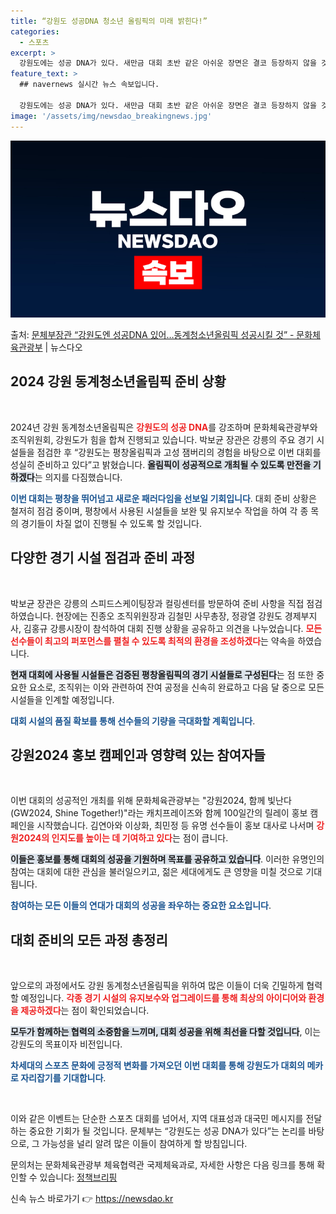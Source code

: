 ```yaml
---
title: “강원도 성공DNA 청소년 올림픽의 미래 밝힌다!”
categories:
  - 스포츠
excerpt: >
  강원도에는 성공 DNA가 있다. 새만금 대회 초반 같은 아쉬운 장면은 결코 등장하지 않을 것이다. 박보균 문…
feature_text: >
  ## navernews 실시간 뉴스 속보입니다.

  강원도에는 성공 DNA가 있다. 새만금 대회 초반 같은 아쉬운 장면은 결코 등장하지 않을 것이다. 박보균 문…
image: '/assets/img/newsdao_breakingnews.jpg'
---
```


![뉴스다오 속보](/assets/img/newsdao_breakingnews.jpg)

<p>출처: <a href="https://newsdao.kr/1790" rel="dofollow">문체부장관 “강원도엔 성공DNA 있어…동계청소년올림픽 성공시킬 것” - 문화체육관광부</a> | 뉴스다오</p>

<h2 data-ke-size="size26">2024 강원 동계청소년올림픽 준비 상황</h2>

<p data-ke-size="size16">&nbsp;</p>

2024년 강원 동계청소년올림픽은 <b><span style="color: #ee2323;">강원도의 성공 DNA</span></b>를 강조하며 문화체육관광부와 조직위원회, 강원도가 힘을 합쳐 진행되고 있습니다. 박보균 장관은 강릉의 주요 경기 시설들을 점검한 후 “강원도는 평창올림픽과 고성 잼버리의 경험을 바탕으로 이번 대회를 성실히 준비하고 있다”고 밝혔습니다. <b><span style="background-color: #21538527;">올림픽이 성공적으로 개최될 수 있도록 만전을 기하겠다</span></b>는 의지를 다짐했습니다.

<b><span style="color: #1a5490;">이번 대회는 평창을 뛰어넘고 새로운 패러다임을 선보일 기회입니다</span></b>. 대회 준비 상황은 철저히 점검 중이며, 평창에서 사용된 시설들을 보완 및 유지보수 작업을 하여 각 종 목의 경기들이 차질 없이 진행될 수 있도록 할 것입니다.

<h2 data-ke-size="size26">다양한 경기 시설 점검과 준비 과정</h2>

<p data-ke-size="size16">&nbsp;</p>

박보균 장관은 강릉의 스피드스케이팅장과 컬링센터를 방문하여 준비 사항을 직접 점검하였습니다. 현장에는 진종오 조직위원장과 김철민 사무총장, 정광열 강원도 경제부지사, 김홍규 강릉시장이 참석하여 대회 진행 상황을 공유하고 의견을 나누었습니다. <b><span style="color: #ee2323;">모든 선수들이 최고의 퍼포먼스를 펼칠 수 있도록 최적의 환경을 조성하겠다</span></b>는 약속을 하였습니다.

<b><span style="background-color: #21538527;">현재 대회에 사용될 시설들은 검증된 평창올림픽의 경기 시설들로 구성된다</span></b>는 점 또한 중요한 요소로, 조직위는 이와 관련하여 잔여 공정을 신속히 완료하고 다음 달 중으로 모든 시설들을 인계할 예정입니다.

<b><span style="color: #1a5490;">대회 시설의 품질 확보를 통해 선수들의 기량을 극대화할 계획입니다</span></b>.

<h2 data-ke-size="size26">강원2024 홍보 캠페인과 영향력 있는 참여자들</h2>

<p data-ke-size="size16">&nbsp;</p>

이번 대회의 성공적인 개최를 위해 문화체육관광부는 "강원2024, 함께 빛난다(GW2024, Shine Together!)"라는 캐치프레이즈와 함께 100일간의 릴레이 홍보 캠페인을 시작했습니다. 김연아와 이상화, 최민정 등 유명 선수들이 홍보 대사로 나서며 <b><span style="color: #ee2323;">강원2024의 인지도를 높이는 데 기여하고 있다</span></b>는 점이 큽니다. 

<b><span style="background-color: #21538527;">이들은 홍보를 통해 대회의 성공을 기원하며 목표를 공유하고 있습니다</span></b>. 이러한 유명인의 참여는 대회에 대한 관심을 불러일으키고, 젊은 세대에게도 큰 영향을 미칠 것으로 기대됩니다.

<b><span style="color: #1a5490;">참여하는 모든 이들의 연대가 대회의 성공을 좌우하는 중요한 요소입니다</span></b>.

<h2 data-ke-size="size26">대회 준비의 모든 과정 총정리</h2>

<p data-ke-size="size16">&nbsp;</p>

앞으로의 과정에서도 강원 동계청소년올림픽을 위하여 많은 이들이 더욱 긴밀하게 협력할 예정입니다. <b><span style="color: #ee2323;">각종 경기 시설의 유지보수와 업그레이드를 통해 최상의 아이디어와 환경을 제공하겠다</span></b>는 점이 확인되었습니다.

<b><span style="background-color: #21538527;">모두가 함께하는 협력의 소중함을 느끼며, 대회 성공을 위해 최선을 다할 것입니다</span></b>, 이는 강원도의 목표이자 비전입니다. 

<b><span style="color: #1a5490;">차세대의 스포츠 문화에 긍정적 변화를 가져오던 이번 대회를 통해 강원도가 대회의 메카로 자리잡기를 기대합니다</span></b>. 

<p data-ke-size="size16">&nbsp;</p>

이와 같은 이벤트는 단순한 스포츠 대회를 넘어서, 지역 대표성과 대국민 메시지를 전달하는 중요한 기회가 될 것입니다. 문체부는 “강원도는 성공 DNA가 있다”는 논리를 바탕으로, 그 가능성을 널리 알려 많은 이들이 참여하게 할 방침입니다. 

문의처는 문화체육관광부 체육협력관 국제체육과로, 자세한 사항은 다음 링크를 통해 확인할 수 있습니다: [정책브리핑](https://newsdao.kr/1790) 

신속 뉴스 바로가기 👉 <a href="https://newsdao.kr" rel="dofollow">https://newsdao.kr</a>


